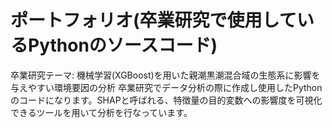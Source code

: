 # ポートフォリオ(卒業研究で使用しているPythonのソースコード)
卒業研究テーマ: 機械学習(XGBoost)を用いた親潮黒潮混合域の生態系に影響を与えやすい環境要因の分析
卒業研究でデータ分析の際に作成し使用したPythonのコードになります。SHAPと呼ばれる、特徴量の目的変数への影響度を可視化できるツールを用いて分析を行なっています。
